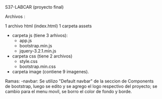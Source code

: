 S37-LABCAR  (proyecto final)

Archivos :

1 archivo html (index.html)
1 carpeta assets
  - carpeta js (tiene 3 arhivos):
      - app.js
      - bootstrap.min.js
      - jquery-3.2.1.min.js
  - carpeta css (tiene 2 archivos)
      - style.css
      - bootstrap.min.css
  - carpeta image (contiene 9 imagenes).

Ramas:
-navbar:
Se utilizo "Default navbar" de la seccion de Components de bootstrap, luego se edito y se agrego el logo respectivo del proyecto; se cambio para el menu movil, se borro el color de fondo y borde. 

